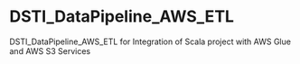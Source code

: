 # DSTI_DataPipeline_AWS_ETL
DSTI_DataPipeline_AWS_ETL for Integration of Scala project with AWS Glue and AWS S3 Services
